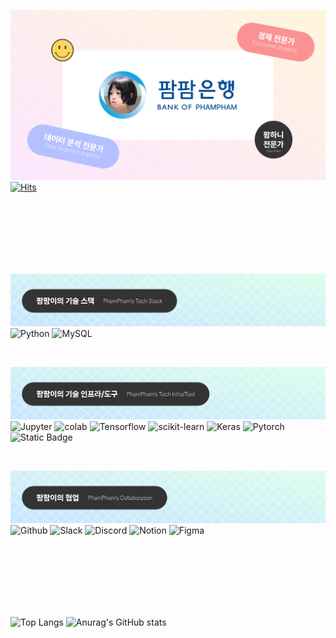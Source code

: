 ![profile_img](./profile_img.png)
[![Hits](https://hits.seeyoufarm.com/api/count/incr/badge.svg?url=https%3A%2F%2Fgithub.com%2FPhamPham2S%2FPhamPham2S&count_bg=%23FA9293&title_bg=%23B4C0FF&icon=&icon_color=%23472828&title=%ED%8C%9C%ED%8C%9C%EC%9D%B4%EB%A5%BC+%EC%A7%80%EC%BC%9C%EB%B3%B8+%EC%9E%90&edge_flat=false)](https://hits.seeyoufarm.com)  

<br>
<br>
<br>
<br>
<br>
<br>

![tech_stack](./tech_stack.png)
![Python](https://img.shields.io/badge/python-3776AB?style=for-the-badge&logo=python&logoColor=ffffff)
![MySQL](https://img.shields.io/badge/MySQL-4479A1?style=for-the-badge&logo=MySQL&logoColor=ffffff)  

<br>

![tech_infra_tool](./tech_infra_tool.png)
![Jupyter](https://img.shields.io/badge/Jupyter-F37626?style=for-the-badge&logo=Jupyter&logoColor=ffffff)
![colab](https://img.shields.io/badge/colab-F9AB00?style=for-the-badge&logo=googlecolab&logoColor=ffffff)
![Tensorflow](https://img.shields.io/badge/Tensorflow-FF6F00?style=for-the-badge&logo=Tensorflow&logoColor=ffffff)
![scikit-learn](https://img.shields.io/badge/scikit_learn-F7931E?style=for-the-badge&logo=scikit-learn&logoColor=ffffff)
![Keras](https://img.shields.io/badge/Keras-D00000?style=for-the-badge&logo=Keras&logoColor=ffffff&link=https%3A%2F%2Fgithub.com%2FPhamPham2S)
![Pytorch](https://img.shields.io/badge/Pytorch-EE4C2C?style=for-the-badge&logo=Pytorch&logoColor=ffffff&link=https%3A%2F%2Fgithub.com%2FPhamPham2S)
![Static Badge](https://img.shields.io/badge/hugging%20face-FFD21E?style=for-the-badge&logo=hugging%20face&logoColor=000000&link=https%3A%2F%2Fgithub.com%2FPhamPham2S)  

<br>

![collaboration](./collaboration.png)
![Github](https://img.shields.io/badge/Github-181717?style=for-the-badge&logo=github&logoColor=ffffff&link=https%3A%2F%2Fgithub.com%2FPhamPham2S)
![Slack](https://img.shields.io/badge/Slack-4A154B?style=for-the-badge&logo=Slack&logoColor=ffffff)
![Discord](https://img.shields.io/badge/Discord-5865F2?style=for-the-badge&logo=Discord&logoColor=ffffff)
![Notion](https://img.shields.io/badge/Notion-000000?style=for-the-badge&logo=Notion&logoColor=ffffff)
![Figma](https://img.shields.io/badge/Figma-F24E1E?style=for-the-badge&logo=Figma&logoColor=ffffff)  

<br>
<br>
<br>
<br>
<br>
<br>

![Top Langs](https://github-readme-stats.vercel.app/api/top-langs/?username=PhamPham2S&layout=compact)
![Anurag's GitHub stats](https://github-readme-stats.vercel.app/api?username=PhamPham2S&show_icons=true&theme=dracula)



